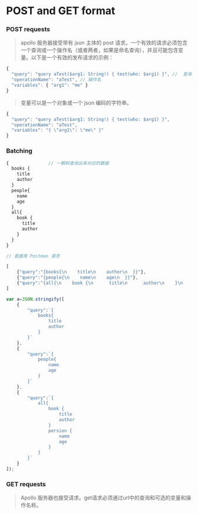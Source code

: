 # POST and GET format

### POST requests

> apollo 服务器接受带有 json 主体的 post 请求。一个有效的请求必须包含一个查询或一个操作名（或者两者，如果是命名查询），并且可能包含变量。以下是一个有效的发布请求的示例：

```javascript
{
  "query": "query aTest($arg1: String!) { test(who: $arg1) }", //  查询
  "operationName": "aTest", // 操作名
  "variables": { "arg1": "me" }
}
```

> 变量可以是一个对象或一个 json 编码的字符串。

```javascript
{
  "query": "query aTest($arg1: String!) { test(who: $arg1) }",
  "operationName": "aTest",
  "variables": "{ \"arg1\": \"me\" }"
}
```

### Batching

```javascript
{               // 一颗树查询出来对应的数据
  books {
    title
    author
  }
  people{
    name
    age
  }
  all{
    book {
      title
      author
    }
  }
}

// 直接用 Postman 请求

[
    {"query":"{books{\n    title\n    author\n  }}"},
    {"query":"{people{\n    name\n    age\n  }}"},
    {"query":"{all{\n    book {\n      title\n      author\n    }\n    persion {\n      name\n      age\n    }\n  }}"}
]

var a=JSON.stringify([
    {
        "query":`{
            books{
                title
                author
            }
        }`
    },
    {
        "query":`{
            people{
                name
                age
            }
        }`
    },
    {
        "query":`{
            all{
                book {
                    title
                    author
                }
                persion {
                    name
                    age
                }
            }
        }`
    }
]);
```

### GET requests

> Apollo 服务器也接受请求。get请求必须通过url中的查询和可选的变量和操作名称。
